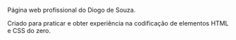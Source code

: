 Página web profissional do Diogo de Souza.

Criado para praticar e obter experiência na codificação de elementos HTML e CSS do zero.

